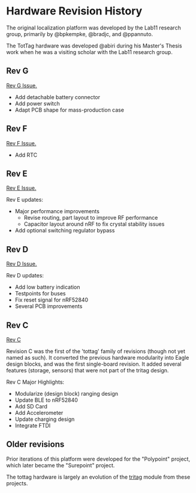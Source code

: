 Hardware Revision History
=========================

The original localization platform was developed by the Lab11 research group,
primarily by @bpkempke, @bradjc, and @ppannuto.

The TotTag hardware was developed @abiri during his Master's Thesis work when
he was a visiting scholar with the Lab11 research group.

## Rev G
[Rev G Issue.](https://github.com/lab11/totternary/issues/7)
 - Add detachable battery connector
 - Add power switch
 - Adapt PCB shape for mass-production case

## Rev F

[Rev F Issue.](https://github.com/lab11/totternary/issues/4)
 - Add RTC

## Rev E

[Rev E Issue.](https://github.com/lab11/totternary/issues/3)

Rev E updates:
 - Major performance improvements
   - Revise routing, part layout to improve RF performance
   - Capacitor layout around nRF to fix crystal stability issues
 - Add optional switching regulator bypass

## Rev D

[Rev D Issue.](https://github.com/lab11/totternary/issues/2)

Rev D updates:
 - Add low battery indication
 - Testpoints for buses
 - Fix reset signal for nRF52840
 - Several PCB improvements

## Rev C

[Rev C](../../tritag/rev_c/)

Revision C was the first of the 'tottag' family of revisions (though not yet
named as such). It converted the previous hardware modularity into Eagle design
blocks, and was the first single-board revision. It added several features
(storage, sensors) that were not part of the tritag design.

Rev C Major Highlights:
  - Modularize (design block) ranging design
  - Update BLE to nRF52840
  - Add SD Card
  - Add Accelerometer
  - Update charging design
  - Integrate FTDI

## Older revisions

Prior iterations of this platform were developed for the "Polypoint" project,
which later became the "Surepoint" project.

The tottag hardware is largely an evolution of the
[tritag](https://github.com/lab11/polypoint/tree/master/pcb/tritag) module
from these projects.
